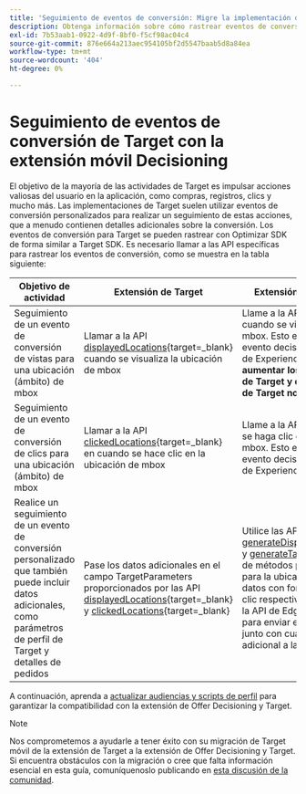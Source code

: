 ```yaml
---
title: 'Seguimiento de eventos de conversión: Migre la implementación de Adobe Target en su aplicación móvil a la extensión de Offer Decisioning y Target'
description: Obtenga información sobre cómo rastrear eventos de conversión de Adobe Target mediante la extensión móvil de Offer Decisioning y Target
exl-id: 7b53aab1-0922-4d9f-8bf0-f5cf98ac04c4
source-git-commit: 876e664a213aec954105bf2d5547baab5d8a84ea
workflow-type: tm+mt
source-wordcount: '404'
ht-degree: 0%

---
```


# Seguimiento de eventos de conversión de Target con la extensión móvil Decisioning

El objetivo de la mayoría de las actividades de Target es impulsar acciones valiosas del usuario en la aplicación, como compras, registros, clics y mucho más. Las implementaciones de Target suelen utilizar eventos de conversión personalizados para realizar un seguimiento de estas acciones, que a menudo contienen detalles adicionales sobre la conversión. Los eventos de conversión para Target se pueden rastrear con Optimizar SDK de forma similar a Target SDK. Es necesario llamar a las API específicas para rastrear los eventos de conversión, como se muestra en la tabla siguiente:

| Objetivo de actividad | Extensión de Target | Extensión de Offer Decisioning y Target |
|---|---|---|
| Seguimiento de un evento de conversión de vistas para una ubicación (ámbito) de mbox | Llamar a la API [displayedLocations](https://developer.adobe.com/client-sdks/solution/adobe-target/api-reference/#displayedlocations){target=_blank} cuando se visualiza la ubicación de mbox | Llame a la API [displayed](https://developer.adobe.com/client-sdks/edge/adobe-journey-optimizer-decisioning/#proposition-tracking-using-direct-offer-class-methods){target=_blank} cuando se visualice la oferta para la ubicación mbox. Esto envía un evento con el tipo de evento decisioning.propositionDisplay a la red de Experience Edge. **Esto es esencial para aumentar los visitantes en sus actividades de Target y debe hacerse al enviar ofertas de Target normales y predeterminadas.** |
| Seguimiento de un evento de conversión de clics para una ubicación (ámbito) de mbox | Llamar a la API [clickedLocations](https://developer.adobe.com/client-sdks/solution/adobe-target/api-reference/#displayedlocations){target=_blank} en cuando se hace clic en la ubicación de mbox | Llame a la API [tapped](https://developer.adobe.com/client-sdks/edge/adobe-journey-optimizer-decisioning/#proposition-tracking-using-direct-offer-class-methods){target=_blank} cuando se haga clic en la oferta para la ubicación mbox. Esto envía un evento con el tipo de evento decisioning.propositionInteract a la red de Experience Edge. |
| Realice un seguimiento de un evento de conversión personalizado que también puede incluir datos adicionales, como parámetros de perfil de Target y detalles de pedidos | Pase los datos adicionales en el campo TargetParameters proporcionados por las API [displayedLocations](https://developer.adobe.com/client-sdks/solution/adobe-target/api-reference/#displayedlocations){target=_blank} y [clickedLocations](https://developer.adobe.com/client-sdks/solution/adobe-target/api-reference/#displayedlocations){target=_blank} | Utilice las API [generateDisplayInteractionXdm](https://developer.adobe.com/client-sdks/edge/adobe-journey-optimizer-decisioning/#proposition-tracking-using-edge-extension-api){target=_blank} y [generateTapInteractionXdm](https://developer.adobe.com/client-sdks/edge/adobe-journey-optimizer-decisioning/#proposition-tracking-using-edge-extension-api){target=_blank} de métodos públicos disponibles en la oferta para la ubicación de mbox a fin de generar los datos con formato XDM para su vista y hacer clic respectivamente. A continuación, llame a la API de Edge SDK [sendEvent](https://developer.adobe.com/client-sdks/edge/edge-network/api-reference/#sendevent){target=_blank} para enviar estos datos XDM de seguimiento junto con cualquier dato XDM y de forma libre adicional a la red de Experience Edge. |


A continuación, aprenda a [actualizar audiencias y scripts de perfil](update-audiences.md) para garantizar la compatibilidad con la extensión de Offer Decisioning y Target.

>[!NOTE]
>
>Nos comprometemos a ayudarle a tener éxito con su migración de Target móvil de la extensión de Target a la extensión de Offer Decisioning y Target. Si encuentra obstáculos con la migración o cree que falta información esencial en esta guía, comuníquenoslo publicando en [esta discusión de la comunidad](https://experienceleaguecommunities.adobe.com/t5/adobe-experience-platform-data/tutorial-discussion-migrate-target-from-at-js-to-web-sdk/m-p/575587#M463).
